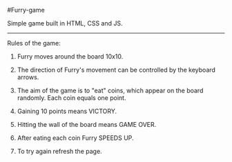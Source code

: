 #Furry-game

Simple game built in HTML, CSS and JS.

-----------------------------------------

Rules of the game:

1) Furry moves around the board 10x10.

2) The direction of Furry's movement can be controlled by the keyboard arrows.

3) The aim of the game is to "eat" coins, which appear on the board randomly. Each coin equals one point.

4) Gaining 10 points means VICTORY.

5) Hitting the wall of the board means GAME OVER.

6) After eating each coin Furry SPEEDS UP.

7) To try again refresh the page.
